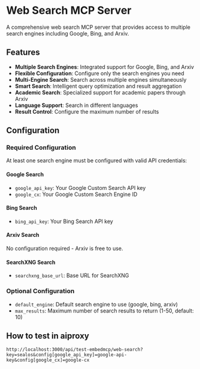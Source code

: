 # Web Search MCP Server

A comprehensive web search MCP server that provides access to multiple search engines including Google, Bing, and Arxiv.

## Features

- **Multiple Search Engines**: Integrated support for Google, Bing, and Arxiv
- **Flexible Configuration**: Configure only the search engines you need
- **Multi-Engine Search**: Search across multiple engines simultaneously
- **Smart Search**: Intelligent query optimization and result aggregation
- **Academic Search**: Specialized support for academic papers through Arxiv
- **Language Support**: Search in different languages
- **Result Control**: Configure the maximum number of results

## Configuration

### Required Configuration

At least one search engine must be configured with valid API credentials:

#### Google Search

- `google_api_key`: Your Google Custom Search API key
- `google_cx`: Your Google Custom Search Engine ID

#### Bing Search

- `bing_api_key`: Your Bing Search API key

#### Arxiv Search

No configuration required - Arxiv is free to use.

#### SearchXNG Search

- `searchxng_base_url`: Base URL for SearchXNG

### Optional Configuration

- `default_engine`: Default search engine to use (google, bing, arxiv)
- `max_results`: Maximum number of search results to return (1-50, default: 10)

## How to test in aiproxy

```http
http://localhost:3000/api/test-embedmcp/web-search?key=sealos&config[google_api_key]=google-api-key&config[google_cx]=google-cx
```
